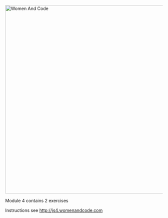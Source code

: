 <img src="http://www.womenandcode.org.s3-website.eu-central-1.amazonaws.com/WomenAndCode-header.png" alt="Women And Code" width=600px/>

Module 4 contains 2 exercises

Instructions see http://js4.womenandcode.com
